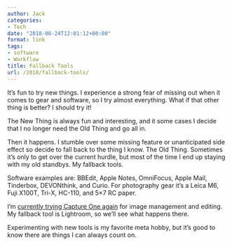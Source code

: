 ```yaml
---
author: Jack
categories:
- Tech
date: "2018-08-24T12:01:12+00:00"
format: link
tags:
- software
- Workflow
title: Fallback Tools
url: /2018/fallback-tools/
---
```

It&#8217;s fun to try new things. I experience a strong fear of missing out when it comes to gear and software, so I try almost everything. What if that other thing is better? I should try it!

The New Thing is always fun and interesting, and it some cases I decide that I no longer need the Old Thing and go all in.

Then it happens. I stumble over some missing feature or unanticipated side effect so decide to fall back to the thing I know. The Old Thing. Sometimes it&#8217;s only to get over the current hurdle, but most of the time I end up staying with my old standbys. My fallback tools.

Software examples are: BBEdit, Apple Notes, OmniFocus, Apple Mail, Tinderbox, DEVONthink, and Curio. For photography gear it&#8217;s a Leica M6, Fuji X100T, Tri-X, HC-110, and 5&#215;7 RC paper.

I&#8217;m [currently trying Capture One again][1] for image management and editing. My fallback tool is Lightroom, so we&#8217;ll see what happens there.

Experimenting with new tools is my favorite meta hobby, but it&#8217;s good to know there are things I can always count on.

 [1]: https://photos.baty.net/blog/2018/giving-capture-one-another-go